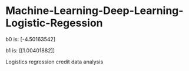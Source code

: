 # Machine-Learning-Deep-Learning-Logistic-Regession

b0 is: [-4.50163542]

b1 is: [[1.00401882]]


Logistics regression credit data analysis
